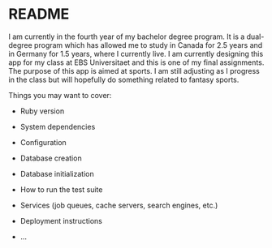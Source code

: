 # README

I am currently in the fourth year of my bachelor degree program. It is a dual-degree program which has allowed me to study in Canada for 2.5 years and in Germany for 1.5 years, where I currently live. I am currently designing this app for my class at EBS Universitaet and this is one of my final assignments. The purpose of this app is aimed at sports. I am still adjusting as I progress in the class but will hopefully do something related to fantasy sports.

Things you may want to cover:

* Ruby version

* System dependencies

* Configuration

* Database creation

* Database initialization

* How to run the test suite

* Services (job queues, cache servers, search engines, etc.)

* Deployment instructions

* ...
